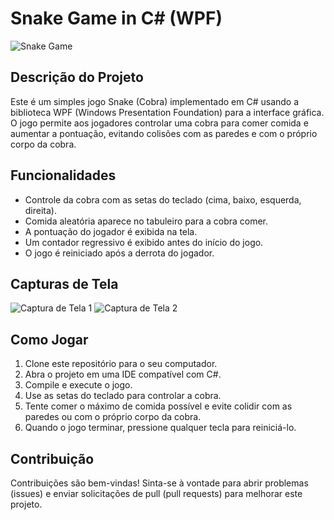 # Snake Game in C# (WPF)

![Snake Game](https://ibb.co/PQvQ6DN)

## Descrição do Projeto

Este é um simples jogo Snake (Cobra) implementado em C# usando a biblioteca WPF (Windows Presentation Foundation) para a interface gráfica. O jogo permite aos jogadores controlar uma cobra para comer comida e aumentar a pontuação, evitando colisões com as paredes e com o próprio corpo da cobra.

## Funcionalidades

- Controle da cobra com as setas do teclado (cima, baixo, esquerda, direita).
- Comida aleatória aparece no tabuleiro para a cobra comer.
- A pontuação do jogador é exibida na tela.
- Um contador regressivo é exibido antes do início do jogo.
- O jogo é reiniciado após a derrota do jogador.

## Capturas de Tela

![Captura de Tela 1](link_para_uma_captura_de_tela_1)
![Captura de Tela 2](link_para_uma_captura_de_tela_2)

## Como Jogar

1. Clone este repositório para o seu computador.
2. Abra o projeto em uma IDE compatível com C#.
3. Compile e execute o jogo.
4. Use as setas do teclado para controlar a cobra.
5. Tente comer o máximo de comida possível e evite colidir com as paredes ou com o próprio corpo da cobra.
6. Quando o jogo terminar, pressione qualquer tecla para reiniciá-lo.

## Contribuição

Contribuições são bem-vindas! Sinta-se à vontade para abrir problemas (issues) e enviar solicitações de pull (pull requests) para melhorar este projeto.

